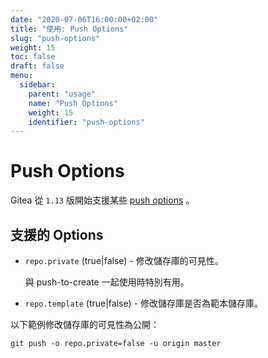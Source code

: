 ```yaml
---
date: "2020-07-06T16:00:00+02:00"
title: "使用: Push Options"
slug: "push-options"
weight: 15
toc: false
draft: false
menu:
  sidebar:
    parent: "usage"
    name: "Push Options"
    weight: 15
    identifier: "push-options"
---
```


# Push Options

Gitea 從 `1.13` 版開始支援某些 [push options](https://git-scm.com/docs/git-push#Documentation/git-push.txt--oltoptiongt)
。

## 支援的 Options

- `repo.private` (true|false) - 修改儲存庫的可見性。

  與 push-to-create 一起使用時特別有用。

- `repo.template` (true|false) - 修改儲存庫是否為範本儲存庫。

以下範例修改儲存庫的可見性為公開：

```shell
git push -o repo.private=false -u origin master
```
